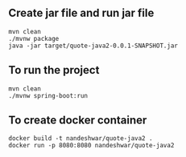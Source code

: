 ## Create jar file and run jar file
```
mvn clean
./mvnw package
java -jar target/quote-java2-0.0.1-SNAPSHOT.jar
```

## To run the project
```
mvn clean
./mvnw spring-boot:run
```

## To create docker container
```
docker build -t nandeshwar/quote-java2 .
docker run -p 8080:8080 nandeshwar/quote-java2
```